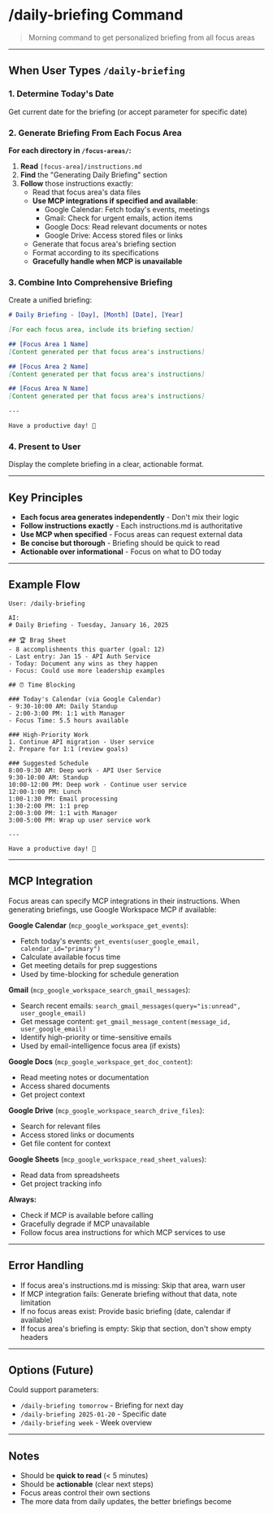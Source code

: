 # /daily-briefing Command

> Morning command to get personalized briefing from all focus areas

---

## When User Types `/daily-briefing`

### 1. Determine Today's Date
Get current date for the briefing (or accept parameter for specific date)

### 2. Generate Briefing From Each Focus Area

**For each directory in `/focus-areas/`:**

1. **Read** `[focus-area]/instructions.md`
2. **Find** the "Generating Daily Briefing" section
3. **Follow** those instructions exactly:
   - Read that focus area's data files
   - **Use MCP integrations if specified and available**:
     - Google Calendar: Fetch today's events, meetings
     - Gmail: Check for urgent emails, action items
     - Google Docs: Read relevant documents or notes
     - Google Drive: Access stored files or links
   - Generate that focus area's briefing section
   - Format according to its specifications
   - **Gracefully handle when MCP is unavailable**

### 3. Combine Into Comprehensive Briefing

Create a unified briefing:

```markdown
# Daily Briefing - [Day], [Month] [Date], [Year]

[For each focus area, include its briefing section]

## [Focus Area 1 Name]
[Content generated per that focus area's instructions]

## [Focus Area 2 Name]
[Content generated per that focus area's instructions]

## [Focus Area N Name]
[Content generated per that focus area's instructions]

---

Have a productive day! 🚀
```

### 4. Present to User

Display the complete briefing in a clear, actionable format.

---

## Key Principles

- **Each focus area generates independently** - Don't mix their logic
- **Follow instructions exactly** - Each instructions.md is authoritative
- **Use MCP when specified** - Focus areas can request external data
- **Be concise but thorough** - Briefing should be quick to read
- **Actionable over informational** - Focus on what to DO today

---

## Example Flow

```
User: /daily-briefing

AI:
# Daily Briefing - Tuesday, January 16, 2025

## 🏆 Brag Sheet
- 8 accomplishments this quarter (goal: 12)
- Last entry: Jan 15 - API Auth Service
- Today: Document any wins as they happen
- Focus: Could use more leadership examples

## ⏰ Time Blocking

### Today's Calendar (via Google Calendar)
- 9:30-10:00 AM: Daily Standup
- 2:00-3:00 PM: 1:1 with Manager
- Focus Time: 5.5 hours available

### High-Priority Work
1. Continue API migration - User service
2. Prepare for 1:1 (review goals)

### Suggested Schedule
8:00-9:30 AM: Deep work - API User Service
9:30-10:00 AM: Standup
10:00-12:00 PM: Deep work - Continue user service
12:00-1:00 PM: Lunch
1:00-1:30 PM: Email processing
1:30-2:00 PM: 1:1 prep
2:00-3:00 PM: 1:1 with Manager
3:00-5:00 PM: Wrap up user service work

---

Have a productive day! 🚀
```

---

## MCP Integration

Focus areas can specify MCP integrations in their instructions. When generating briefings, use Google Workspace MCP if available:

**Google Calendar** (`mcp_google_workspace_get_events`):
- Fetch today's events: `get_events(user_google_email, calendar_id="primary")`
- Calculate available focus time
- Get meeting details for prep suggestions
- Used by time-blocking for schedule generation

**Gmail** (`mcp_google_workspace_search_gmail_messages`):
- Search recent emails: `search_gmail_messages(query="is:unread", user_google_email)`
- Get message content: `get_gmail_message_content(message_id, user_google_email)`
- Identify high-priority or time-sensitive emails
- Used by email-intelligence focus area (if exists)

**Google Docs** (`mcp_google_workspace_get_doc_content`):
- Read meeting notes or documentation
- Access shared documents
- Get project context

**Google Drive** (`mcp_google_workspace_search_drive_files`):
- Search for relevant files
- Access stored links or documents
- Get file content for context

**Google Sheets** (`mcp_google_workspace_read_sheet_values`):
- Read data from spreadsheets
- Get project tracking info

**Always:**
- Check if MCP is available before calling
- Gracefully degrade if MCP unavailable
- Follow focus area instructions for which MCP services to use

---

## Error Handling

- If focus area's instructions.md is missing: Skip that area, warn user
- If MCP integration fails: Generate briefing without that data, note limitation
- If no focus areas exist: Provide basic briefing (date, calendar if available)
- If focus area's briefing is empty: Skip that section, don't show empty headers

---

## Options (Future)

Could support parameters:
- `/daily-briefing tomorrow` - Briefing for next day
- `/daily-briefing 2025-01-20` - Specific date
- `/daily-briefing week` - Week overview

---

## Notes

- Should be **quick to read** (< 5 minutes)
- Should be **actionable** (clear next steps)
- Focus areas control their own sections
- The more data from daily updates, the better briefings become

